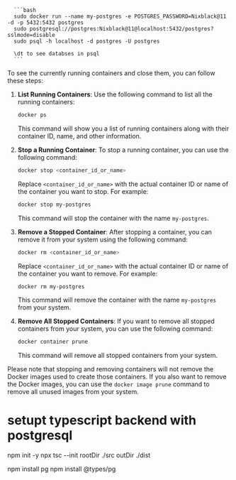       ```bash
      sudo docker run --name my-postgres -e POSTGRES_PASSWORD=Nixblack@11 -d -p 5432:5432 postgres
      sudo postgresql://postgres:Nixblack@11@localhost:5432/postgres?sslmode=disable
      sudo psql -h localhost -d postgres -U postgres

      \dt to see databses in psql
      ```

To see the currently running containers and close them, you can follow these steps:

1. **List Running Containers**: Use the following command to list all the running containers:

   ```bash
   docker ps
   ```

   This command will show you a list of running containers along with their container ID, name, and other information.

2. **Stop a Running Container**: To stop a running container, you can use the following command:

   ```bash
   docker stop <container_id_or_name>
   ```

   Replace `<container_id_or_name>` with the actual container ID or name of the container you want to stop. For example:

   ```bash
   docker stop my-postgres
   ```

   This command will stop the container with the name `my-postgres`.

3. **Remove a Stopped Container**: After stopping a container, you can remove it from your system using the following command:

   ```bash
   docker rm <container_id_or_name>
   ```

   Replace `<container_id_or_name>` with the actual container ID or name of the container you want to remove. For example:

   ```bash
   docker rm my-postgres
   ```

   This command will remove the container with the name `my-postgres` from your system.

4. **Remove All Stopped Containers**: If you want to remove all stopped containers from your system, you can use the following command:

   ```bash
   docker container prune
   ```

   This command will remove all stopped containers from your system.

Please note that stopping and removing containers will not remove the Docker images used to create those containers. If you also want to remove the Docker images, you can use the `docker image prune` command to remove all unused images from your system.



# setupt typescript backend with postgresql

npm init -y
npx tsc --init
rootDir ./src
outDir ./dist

npm install pg
npm install @types/pg